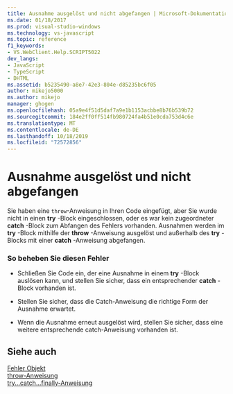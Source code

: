 ```yaml
---
title: Ausnahme ausgelöst und nicht abgefangen | Microsoft-Dokumentation
ms.date: 01/18/2017
ms.prod: visual-studio-windows
ms.technology: vs-javascript
ms.topic: reference
f1_keywords:
- VS.WebClient.Help.SCRIPT5022
dev_langs:
- JavaScript
- TypeScript
- DHTML
ms.assetid: b5235490-a8e7-42e3-804e-d85235bc6f05
author: mikejo5000
ms.author: mikejo
manager: ghogen
ms.openlocfilehash: 05a9e4f51d5daf7a9e1b1153acbbe8b76b539b72
ms.sourcegitcommit: 184e2ff0ff514fb980724fa4b51e0cda753d4c6e
ms.translationtype: MT
ms.contentlocale: de-DE
ms.lasthandoff: 10/18/2019
ms.locfileid: "72572856"
---
```

# <a name="exception-thrown-and-not-caught"></a>Ausnahme ausgelöst und nicht abgefangen
Sie haben eine `throw`-Anweisung in Ihren Code eingefügt, aber Sie wurde nicht in einen **try** -Block eingeschlossen, oder es war kein zugeordneter **catch** -Block zum Abfangen des Fehlers vorhanden. Ausnahmen werden im **try** -Block mithilfe der **throw** -Anweisung ausgelöst und außerhalb des **try** -Blocks mit einer **catch** -Anweisung abgefangen.  
  
### <a name="to-correct-this-error"></a>So beheben Sie diesen Fehler  
  
- Schließen Sie Code ein, der eine Ausnahme in einem **try** -Block auslösen kann, und stellen Sie sicher, dass ein entsprechender **catch** -Block vorhanden ist.  
  
- Stellen Sie sicher, dass die Catch-Anweisung die richtige Form der Ausnahme erwartet.  
  
- Wenn die Ausnahme erneut ausgelöst wird, stellen Sie sicher, dass eine weitere entsprechende catch-Anweisung vorhanden ist.  
  
## <a name="see-also"></a>Siehe auch  
 [Fehler Objekt](../../javascript/reference/error-object-javascript.md)   
 [throw-Anweisung](../../javascript/reference/throw-statement-javascript.md)   
 [try...catch...finally-Anweisung](../../javascript/reference/try-dot-dot-dot-catch-dot-dot-dot-finally-statement-javascript.md)